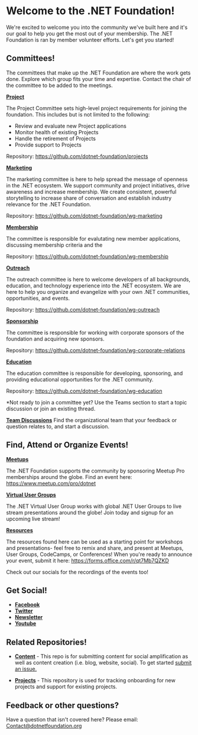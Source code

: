 # Welcome to the .NET Foundation! 

We're excited to welcome you into the community we've built here and it's our goal to help you get the most out of your membership. The .NET Foundation is ran by member volunteer efforts.  Let's get you started! 



## Committees!

The committees that make up the .NET Foundation are where the work gets done.  Explore which group fits your time and expertise. Contact the chair of the committee to be added to the meetings. 

[__Project__](https://github.com/dotnet-foundation/projects#readme)

The Project Committee sets high-level project requirements for joining the foundation. This includes but is not limited to the following:
* Review and evaluate new Project applications
* Monitor health of existing Projects
* Handle the retirement of Projects
* Provide support to Projects

Repository: https://github.com/dotnet-foundation/projects

[__Marketing__](https://github.com/dotnet-foundation/wg-marketing#readme)

The marketing committee is here to help spread the message of openness in the .NET ecosystem. We support community and project initiatives, drive awareness and increase membership. We create consistent, powerful storytelling to increase share of conversation and establish industry relevance for the .NET Foundation.

Repository: https://github.com/dotnet-foundation/wg-marketing

[__Membership__](https://github.com/dotnet-foundation/wg-membership#readme)
 
The committee is responsible for evalutating new member applications, discussing membership criteria and the 

Repository: https://github.com/dotnet-foundation/wg-membership

[__Outreach__](https://github.com/dotnet-foundation/wg-outreach#readme)

The outreach committee is here to welcome developers of all backgrounds, education, and technology experience into the .NET ecosystem. We are here to help you organize and evangelize with your own .NET communities, opportunities, and events. 

Repository: https://github.com/dotnet-foundation/wg-outreach

[__Sponsorship__](https://github.com/dotnet-foundation/wg-corporate-relations#readme)

The committee is responsible for working with corporate sponsors of the foundation and acquiring new sponsors.

Repository: https://github.com/dotnet-foundation/wg-corporate-relations

[__Education__](https://github.com/dotnet-foundation/wg-education#readme)

The education committee is responsible for developing, sponsoring, and providing educational opportunities for the .NET community.

Repository: https://github.com/dotnet-foundation/wg-education


*Not ready to join a committee yet?  Use the Teams section to start a topic discussion or join an existing thread. 

[__Team Discussions__](https://github.com/orgs/dotnet-foundation/teams) Find the organizational team that your feedback or question relates to, and start a discussion. 



## Find, Attend or Organize Events!

[__Meetups__](https://dotnetfoundation.org/community/meetups)

 The .NET Foundation supports the community by sponsoring Meetup Pro memberships around the globe. 
 Find an event here: https://www.meetup.com/pro/dotnet

[__Virtual User Groups__](https://www.meetup.com/dotnet-virtual-user-group/)

The .NET Virtual User Group works with global .NET User Groups to live stream presentations around the globe! Join today and signup for an upcoming live stream!
 
[__Resources__](https://dotnetfoundation.org/community/resources)

 The resources found here can be used as a starting point for workshops and presentations- feel free to remix and share, and present at Meetups, User Groups, CodeCamps, or Conferences! When you're ready to announce your event, submit it here: https://forms.office.com/r/qt7Mb7QZKD

Check out our socials for the recordings of the events too! 

## Get Social!

* [__Facebook__](https://www.facebook.com/dotnetfoundation/) 
* [__Twitter__](https://twitter.com/dotnetfdn) 
* [__Newsletter__](https://dotnetfoundation.us12.list-manage.com/subscribe?u=9d9421a5cbd70d03dc69dc918&id=0d416ef7e3)
* [__Youtube__](https://www.youtube.com/c/NETFoundation)


## Related Repositories!

* [__Content__](https://github.com/dotnet-foundation/content) - This repo is for submitting content for social amplification as well as content creation (i.e. blog, website, social). To get started [submit an issue.](https://github.com/dotnet-foundation/content/issues/new/choose) 

* [__Projects__](https://github.com/dotnet-foundation/projects) - This repository is used for tracking onboarding for new projects and support for existing projects.



## Feedback or other questions?

Have a question that isn't covered here?
Please email: Contact@dotnetfoundation.org

